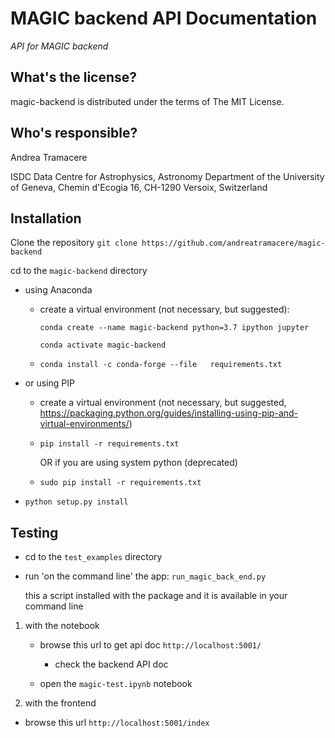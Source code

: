 MAGIC backend API Documentation
==========================================
*API for MAGIC backend*

What's the license?
-------------------

magic-backend is distributed under the terms of The MIT License.

Who's responsible?
-------------------
Andrea Tramacere

ISDC Data Centre for Astrophysics, Astronomy Department of the University of Geneva, Chemin d'Ecogia 16, CH-1290 Versoix, Switzerland


Installation
------------
Clone the repository `git clone https://github.com/andreatramacere/magic-backend`

cd to the `magic-backend` directory 

* using Anaconda
     * create a virtual environment (not necessary, but suggested): 
 
       `conda create --name magic-backend python=3.7 ipython jupyter`
    
       `conda activate magic-backend`

     * `conda install -c conda-forge --file   requirements.txt`
    
* or using PIP
     * create a virtual environment (not necessary, but suggested, https://packaging.python.org/guides/installing-using-pip-and-virtual-environments/)
      
     * `pip install -r requirements.txt`
     
       OR if you are using system python (deprecated)
     
     * `sudo pip install -r requirements.txt`

* `python setup.py install`

Testing 
-------
- cd to the `test_examples` directory 

-  run 'on the command line' the app: `run_magic_back_end.py`

   this a script installed with the package and it is available in your command line

1) with the notebook
    
    * browse this url to get api doc `http://localhost:5001/`
        * check the backend API doc
    
    * open the `magic-test.ipynb` notebook
    
2) with the frontend

  * browse this url `http://localhost:5001/index`
   